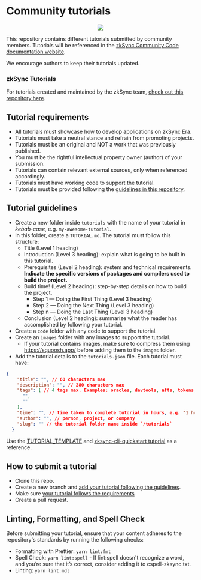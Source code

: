 # Community tutorials
<div align="center">

![](./community-tutorials.png)

</div>

This repository contains different tutorials submitted by community members. Tutorials will be referenced in the [zkSync Community Code documentation website](https://code.zksync.io/).

We encourage authors to keep their tutorials updated. 

### zkSync Tutorials 

For tutorials created and maintained by the zkSync team, [check out this repository here](https://github.com/matter-labs/tutorials).

## Tutorial requirements

- All tutorials must showcase how to develop applications on zkSync Era.
- Tutorials must take a neutral stance and refrain from promoting projects.
- Tutorials must be an original and NOT a work that was previously published.
- You must be the rightful intellectual property owner (author) of your submission.
- Tutorials can contain relevant external sources, only when referenced accordingly.
- Tutorials must have working code to support the tutorial.
- Tutorials must be provided following the [guidelines in this repository](#tutorial-guidelines).

## Tutorial guidelines

- Create a new folder inside `tutorials` with the name of your tutorial in *kebab-case*, e.g. `my-awesome-tutorial`.
- In this folder, create a `TUTORIAL.md`. The tutorial must follow this structure:
  - Title (Level 1 heading)
  - Introduction (Level 3 heading): explain what is going to be built in this tutorial.
  - Prerequisites (Level 2 heading): system and technical requirements. **Indicate the specific versions of packages and compilers used to build the project.**
  - Build time! (Level 2 heading): step-by-step details on how to build the project.
    - Step 1 — Doing the First Thing (Level 3 heading)
    - Step 2 — Doing the Next Thing (Level 3 heading)
    - Step n — Doing the Last Thing (Level 3 heading)
  - Conclusion (Level 2 heading): summarize what the reader has accomplished by following your tutorial.
- Create a `code` folder with any code to support the tutorial.
- Create an `images` folder with any images to support the tutorial.
  - If your tutorial contains images, make sure to compress them using https://squoosh.app/ before adding them to the `images` folder.
- Add the tutorial details to the `tutorials.json` file. Each tutorial must have:

```json
{
    "title": "", // 60 characters max
    "description": "", // 280 characters max
    "tags": [ // 4 tags max. Examples: oracles, devtools, nfts, tokens, indexers,
      "",
      ""
    ],
    "time": "", // time taken to complete tutorial in hours, e.g. "1 hour", "2 to 4 hours"
    "author": "", // person, project, or company
    "slug": "" // the tutorial folder name inside `/tutorials`
  }
```
  
Use the [TUTORIAL_TEMPLATE](./tutorials/TUTORIAL_TEMPLATE.md) and [zksync-cli-quickstart tutorial](./tutorials/zksync-cli-quickstart/) as a reference.

## How to submit a tutorial

- Clone this repo.
- Create a new branch and [add your tutorial following the guidelines](#tutorial-guidelines).
- Make sure [your tutorial follows the requirements](#tutorial-requirements)
- Create a pull request.

## Linting, Formatting, and Spell Check

Before submitting your tutorial, ensure that your content adheres to the repository's standards by running the following checks:

- Formatting with Prettier: `yarn lint:fmt`
- Spell Check: `yarn lint:spell` - If lint:spell doesn't recognize a word, and you’re sure that it’s correct, consider adding it to cspell-zksync.txt.
- Linting: `yarn lint:mdl`  
